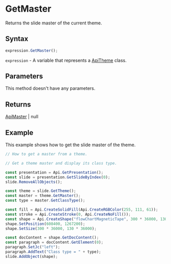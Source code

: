 # GetMaster

Returns the slide master of the current theme.

## Syntax

```javascript
expression.GetMaster();
```

`expression` - A variable that represents a [ApiTheme](../ApiTheme.md) class.

## Parameters

This method doesn't have any parameters.

## Returns

[ApiMaster](../../ApiMaster/ApiMaster.md) \| null

## Example

This example shows how to get the slide master of the theme.

```javascript editor-pptx
// How to get a master from a theme.

// Get a theme master and display its class type.

const presentation = Api.GetPresentation();
const slide = presentation.GetSlideByIndex(0);
slide.RemoveAllObjects();

const theme = slide.GetTheme();
const master = theme.GetMaster();
const type = master.GetClassType();

const fill = Api.CreateSolidFill(Api.CreateRGBColor(255, 111, 61));
const stroke = Api.CreateStroke(0, Api.CreateNoFill());
const shape = Api.CreateShape("flowChartMagneticTape", 300 * 36000, 130 * 36000, fill, stroke);
shape.SetPosition(608400, 1267200);
shape.SetSize(300 * 36000, 130 * 36000);

const docContent = shape.GetDocContent();
const paragraph = docContent.GetElement(0);
paragraph.SetJc("left");
paragraph.AddText("Class type = " + type);
slide.AddObject(shape);

```
